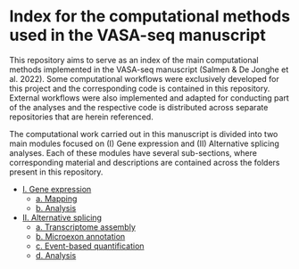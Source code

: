 # Index for the computational methods used in the VASA-seq manuscript



This repository aims to serve as an index of the main computational methods implemented in the VASA-seq manuscript (Salmen &amp; De Jonghe et al. 2022). Some computational workflows were exclusively developed for this project and the corresponding code is contained in this repository. External workflows were also implemented and adapted for conducting part of the analyses and the respective code is distributed across separate repositories that are herein referenced.

 The computational work carried out in this manuscript is divided into two main modules focused on (I) Gene expression and (II) Alternative splicing analyses. Each of these modules have several sub-sections, where corresponding material and descriptions are contained across the folders present in this repository. 

<!-- Table of contents -->
- [I. Gene expression](I_Gene_expression/)
  - [a. Mapping](I_Gene_expression/a_Mapping/)
  - [b. Analysis](I_Gene_expression/b_Analysis/)
- [II. Alternative splicing](II_Alternative_splicing/)
  - [a. Transcriptome assembly](II_Alternative_splicing/a_Transcriptome_assembly/)
  - [b. Microexon annotation](II_Alternative_splicing/b_Microexon_annotation/)
  - [c. Event-based quantification](II_Alternative_splicing/c_AS_quantification/)
  - [d. Analysis](II_Alternative_splicing/d_Analysis/)

